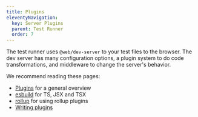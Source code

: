 ```yaml
---
title: Plugins
eleventyNavigation:
  key: Server Plugins
  parent: Test Runner
  order: 7
---
```


The test runner uses `@web/dev-server` to your test files to the browser. The dev server has many configuration options, a plugin system to do code transformations, and middleware to change the server's behavior.

We recommend reading these pages:

- [Plugins](../../dev-server/plugins/index.md) for a general overview
- [esbuild](../../dev-server/plugins/esbuild.md) for TS, JSX and TSX
- [rollup](../../dev-server/plugins/esbuild.md) for using rollup plugins
- [Writing plugins](../../dev-server/plugins/writing-plugins.md)
